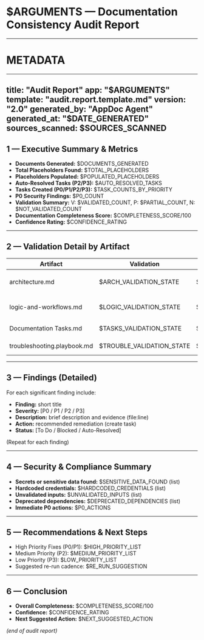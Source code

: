 # $ARGUMENTS — Documentation Consistency Audit Report

---
# METADATA
---
title: "Audit Report"
app: "$ARGUMENTS"
template: "audit.report.template.md"
version: "2.0"
generated_by: "AppDoc Agent"
generated_at: "$DATE_GENERATED"
sources_scanned: $SOURCES_SCANNED
---

## 1 — Executive Summary & Metrics
- **Documents Generated:** $DOCUMENTS_GENERATED
- **Total Placeholders Found:** $TOTAL_PLACEHOLDERS
- **Placeholders Populated:** $POPULATED_PLACEHOLDERS
- **Auto-Resolved Tasks (P2/P3):** $AUTO_RESOLVED_TASKS
- **Tasks Created (P0/P1/P2/P3):** $TASK_COUNTS_BY_PRIORITY
- **P0 Security Findings:** $P0_COUNT
- **Validation Summary:** V: $VALIDATED_COUNT, P: $PARTIAL_COUNT, N: $NOT_VALIDATED_COUNT
- **Documentation Completeness Score:** $COMPLETENESS_SCORE/100
- **Confidence Rating:** $CONFIDENCE_RATING

---

## 2 — Validation Detail by Artifact

| Artifact | Validation | Issues Found | Top 3 Actions |
|----------|------------|--------------|----------------|
| architecture.md | $ARCH_VALIDATION_STATE | $ARCH_ISSUES_COUNT | 1) $ARCH_TASK_1 2) $ARCH_TASK_2 3) $ARCH_TASK_3 |
| logic-and-workflows.md | $LOGIC_VALIDATION_STATE | $LOGIC_ISSUES_COUNT | 1) $LOGIC_TASK_1 2) $LOGIC_TASK_2 3) $LOGIC_TASK_3 |
| Documentation Tasks.md | $TASKS_VALIDATION_STATE | $TASKS_ISSUES_COUNT | 1) $TASKS_TASK_1 2) $TASKS_TASK_2 |
| troubleshooting.playbook.md | $TROUBLE_VALIDATION_STATE | $TROUBLE_ISSUES_COUNT | 1) $TROUBLE_TASK_1 |

---

## 3 — Findings (Detailed)
For each significant finding include:
- **Finding:** short title
- **Severity:** [P0 / P1 / P2 / P3]
- **Description:** brief description and evidence (file:line)
- **Action:** recommended remediation (create task)
- **Status:** [To Do / Blocked / Auto-Resolved]

(Repeat for each finding)

---

## 4 — Security & Compliance Summary
- **Secrets or sensitive data found:** $SENSITIVE_DATA_FOUND (list)
- **Hardcoded credentials:** $HARDCODED_CREDENTIALS (list)
- **Unvalidated inputs:** $UNVALIDATED_INPUTS (list)
- **Deprecated dependencies:** $DEPRECATED_DEPENDENCIES (list)
- **Immediate P0 actions:** $P0_ACTIONS

---

## 5 — Recommendations & Next Steps
- High Priority Fixes (P0/P1): $HIGH_PRIORITY_LIST
- Medium Priority (P2): $MEDIUM_PRIORITY_LIST
- Low Priority (P3): $LOW_PRIORITY_LIST
- Suggested re-run cadence: $RE_RUN_SUGGESTION

---

## 6 — Conclusion
- **Overall Completeness:** $COMPLETENESS_SCORE/100
- **Confidence:** $CONFIDENCE_RATING
- **Next Suggested Action:** $NEXT_SUGGESTED_ACTION

*(end of audit report)*
